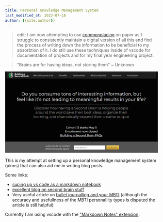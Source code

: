 ```yaml
---
title: Personal Knowledge Management System
last_modified_at: 2023-07-16
author: {{site.author}}
---
```


> edit: I am now attempting to use [commonplacing](https://en.wikipedia.org/wiki/Commonplace_book) on paper as I struggle to consistently maintain a digital version of all this and find the process of writing down the information to be beneficial to my absorbtion of it. I do still use these techniques inside of vscode for documentation of projects and for my final year engineering project.

> "Brains are for having ideas, not storing them" ~ Unknown

![never before have I felt so understood.](/assets/images/other/2021-06-06-22-57-16.png)

This is my attempt at setting up a personal knowledge management system (pkms) that can also aid me in writing blog posts.

Some links:

- [suping up vs code as a markdown notebook](https://kortina.nyc/essays/suping-up-vs-code-as-a-markdown-notebook/)
- [excellent blog on second brain stuff](https://www.mentalnodes.com/mind-networks-modelling)
- Very useful article on [bullet journalling and your MBTI](https://blog.gouletpens.com/2019/01/mbti-bujo-4-ways-to-improve-your-note-taking-strategy/) (although the accuracy and usefullness of the MBTI personallity types is disputed the article is still helpful)

Currently I am using vscode with the ["Markdown Notes" extension](https://marketplace.visualstudio.com/items?itemName=kortina.vscode-markdown-notes).
